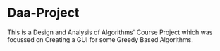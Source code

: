 # Daa-Project
This is a Design and Analysis of Algorithms' Course Project which was focussed on Creating a GUI for some Greedy Based Algorithms.
